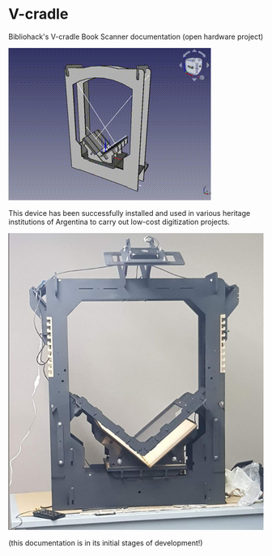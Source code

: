# V-cradle

Bibliohack's V-cradle Book Scanner documentation (open hardware project) 

![](media/vshape.gif)

This device has been successfully installed and used in various heritage institutions of Argentina to carry out low-cost digitization projects. 

![](media/vcradle.jpg)

(this documentation is in its initial stages of development!)

